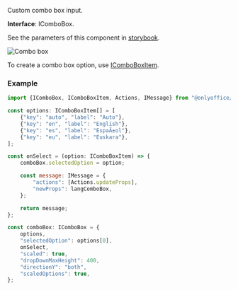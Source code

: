 Custom combo box input.

**Interface**: IComboBox.

See the parameters of this component in [storybook](https://storybook.onlyoffice.io/?path=/docs/components-combobox--docs).

![Combo box](/assets/images/docspace/combobox.png)

To create a combo box option, use [IComboBoxItem](https://github.com/ONLYOFFICE/docspace-plugin-sdk/blob/master/src/interfaces/components/IComboBox.ts).

### Example

``` javascript
import {IComboBox, IComboBoxItem, Actions, IMessage} from "@onlyoffice/docspace-plugin-sdk";

const options: IComboBoxItem[] = [
    {"key": "auto", "label": "Auto"},
    {"key": "en", "label": "English"},
    {"key": "es", "label": "EspaÃ±ol"},
    {"key": "eu", "label": "Euskara"},
];

const onSelect = (option: IComboBoxItem) => {
    comboBox.selectedOption = option;

    const message: IMessage = {
        "actions": [Actions.updateProps],
        "newProps": langComboBox,
    };

    return message;
};

const comboBox: IComboBox = {
    options,
    "selectedOption": options[0],
    onSelect,
    "scaled": true,
    "dropDownMaxHeight": 400,
    "directionY": "both",
    "scaledOptions": true,
};
```
